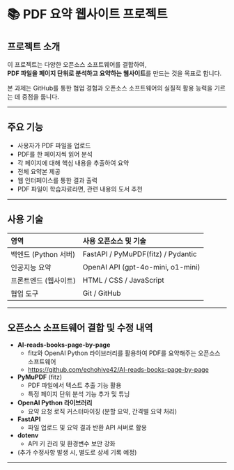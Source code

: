# 📚 PDF 요약 웹사이트 프로젝트

## 프로젝트 소개

이 프로젝트는 다양한 오픈소스 소프트웨어를 결합하여,  
**PDF 파일을 페이지 단위로 분석하고 요약하는 웹사이트**를 만드는 것을 목표로 합니다.

본 과제는 GitHub를 통한 협업 경험과 오픈소스 소프트웨어의 실질적 활용 능력을 기르는 데 중점을 둡니다.

---

## 주요 기능

- 사용자가 PDF 파일을 업로드
- PDF를 한 페이지씩 읽어 분석
- 각 페이지에 대해 핵심 내용을 추출하여 요약
- 전체 요약본 제공
- 웹 인터페이스를 통한 결과 출력
- PDF 파일이 학습자료라면, 관련 내용의 도서 추천

---

## 사용 기술

| 영역 | 사용 오픈소스 및 기술 |
|:---|:---|
| 백엔드 (Python 서버) | FastAPI / PyMuPDF(fitz) / Pydantic |
| 인공지능 요약 | OpenAI API (gpt-4o-mini, o1-mini) |
| 프론트엔드 (웹사이트) | HTML / CSS / JavaScript |
| 협업 도구 | Git / GitHub |

---

## 오픈소스 소프트웨어 결합 및 수정 내역
- **AI-reads-books-page-by-page**
  - fitz와 OpenAI Python 라이브러리를 활용하여 PDF를 요약해주는 오픈소스 소프트웨어
  - https://github.com/echohive42/AI-reads-books-page-by-page
- **PyMuPDF** (fitz)
  - PDF 파일에서 텍스트 추출 기능 활용
  - 특정 페이지 단위 분석 기능 추가 및 튜닝
- **OpenAI Python 라이브러리**
  - 요약 요청 로직 커스터마이징 (분할 요약, 간격별 요약 처리)
- **FastAPI**
  - 파일 업로드 및 요약 결과 반환 API 서버로 활용
- **dotenv**
  - API 키 관리 및 환경변수 보안 강화
- (추가 수정사항 발생 시, 별도로 상세 기록 예정)

---

